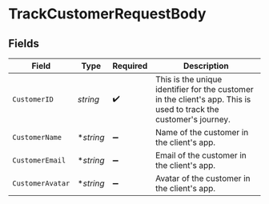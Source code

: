 # TrackCustomerRequestBody


## Fields

| Field                                                                                                             | Type                                                                                                              | Required                                                                                                          | Description                                                                                                       |
| ----------------------------------------------------------------------------------------------------------------- | ----------------------------------------------------------------------------------------------------------------- | ----------------------------------------------------------------------------------------------------------------- | ----------------------------------------------------------------------------------------------------------------- |
| `CustomerID`                                                                                                      | *string*                                                                                                          | :heavy_check_mark:                                                                                                | This is the unique identifier for the customer in the client's app. This is used to track the customer's journey. |
| `CustomerName`                                                                                                    | **string*                                                                                                         | :heavy_minus_sign:                                                                                                | Name of the customer in the client's app.                                                                         |
| `CustomerEmail`                                                                                                   | **string*                                                                                                         | :heavy_minus_sign:                                                                                                | Email of the customer in the client's app.                                                                        |
| `CustomerAvatar`                                                                                                  | **string*                                                                                                         | :heavy_minus_sign:                                                                                                | Avatar of the customer in the client's app.                                                                       |